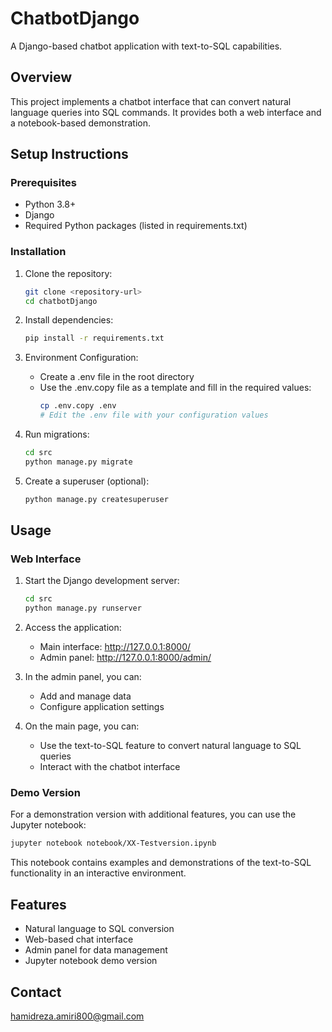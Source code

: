 # ChatbotDjango

A Django-based chatbot application with text-to-SQL capabilities.

## Overview

This project implements a chatbot interface that can convert natural language queries into SQL commands. It provides both a web interface and a notebook-based demonstration.

## Setup Instructions

### Prerequisites

- Python 3.8+
- Django
- Required Python packages (listed in requirements.txt)

### Installation

1. Clone the repository:
   ```bash
   git clone <repository-url>
   cd chatbotDjango
   ```

2. Install dependencies:
   
   ```bash
   pip install -r requirements.txt
   ```

3. Environment Configuration:
   
   - Create a .env file in the root directory
   - Use the .env.copy file as a template and fill in the required values:
     ```bash
     cp .env.copy .env
     # Edit the .env file with your configuration values
     ```

4. Run migrations:
   
   ```bash
   cd src
   python manage.py migrate
   ```

5. Create a superuser (optional):
   
   ```bash
   python manage.py createsuperuser
   ```

## Usage

### Web Interface
1. Start the Django development server:
   
   ```bash
   cd src
   python manage.py runserver
   ```

2. Access the application:
   
   - Main interface: http://127.0.0.1:8000/
   - Admin panel: http://127.0.0.1:8000/admin/

3. In the admin panel, you can:
   
   - Add and manage data
   - Configure application settings

4. On the main page, you can:
   
   - Use the text-to-SQL feature to convert natural language to SQL queries
   - Interact with the chatbot interface

### Demo Version
For a demonstration version with additional features, you can use the Jupyter notebook:

```bash
jupyter notebook notebook/XX-Testversion.ipynb
```

This notebook contains examples and demonstrations of the text-to-SQL functionality in an interactive environment.

## Features
- Natural language to SQL conversion
- Web-based chat interface
- Admin panel for data management
- Jupyter notebook demo version


## Contact
hamidreza.amiri800@gmail.com

